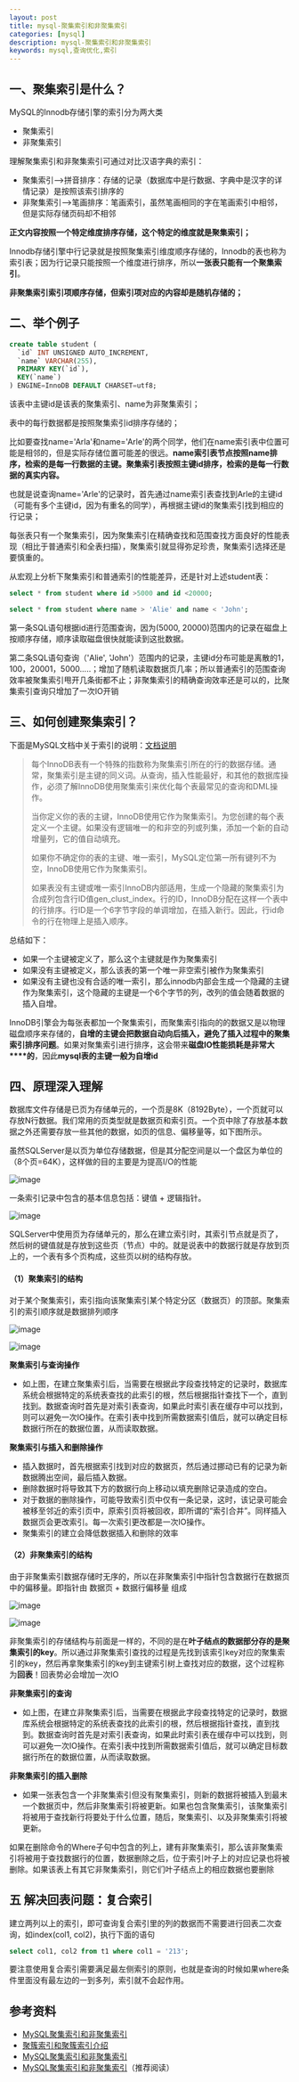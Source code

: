 ```yaml
---
layout: post
title: mysql-聚集索引和非聚集索引
categories: [mysql]
description: mysql-聚集索引和非聚集索引
keywords: mysql,查询优化,索引
---
```


## 一、聚集索引是什么？

MySQL的Innodb存储引擎的索引分为两大类

- 聚集索引
- 非聚集索引

理解聚集索引和非聚集索引可通过对比汉语字典的索引：

- 聚集索引-->拼音排序：存储的记录（数据库中是行数据、字典中是汉字的详情记录）是按照该索引排序的
- 非聚集索引-->笔画排序：笔画索引，虽然笔画相同的字在笔画索引中相邻，但是实际存储页码却不相邻



**正文内容按照一个特定维度排序存储，这个特定的维度就是聚集索引；**

Innodb存储引擎中行记录就是按照聚集索引维度顺序存储的，Innodb的表也称为索引表；因为行记录只能按照一个维度进行排序，所以**一张表只能有一个聚集索引**。

**非聚集索引索引项顺序存储，但索引项对应的内容却是随机存储的；**



## 二、举个例子

```sql
create table student (
  `id` INT UNSIGNED AUTO_INCREMENT,
  `name` VARCHAR(255),
  PRIMARY KEY(`id`),
  KEY(`name`)
) ENGINE=InnoDB DEFAULT CHARSET=utf8;
```



该表中主键id是该表的聚集索引、name为非聚集索引；

表中的每行数据都是按照聚集索引id排序存储的；

比如要查找name='Arla'和name='Arle'的两个同学，他们在name索引表中位置可能是相邻的，但是实际存储位置可能差的很远。**name索引表节点按照name排序，检索的是每一行数据的主键。聚集索引表按照主键id排序，检索的是每一行数据的真实内容。**

也就是说查询name='Arle'的记录时，首先通过name索引表查找到Arle的主键id（可能有多个主键id，因为有重名的同学），再根据主键id的聚集索引找到相应的行记录；



每张表只有一个聚集索引，因为聚集索引在精确查找和范围查找方面良好的性能表现（相比于普通索引和全表扫描），聚集索引就显得弥足珍贵，聚集索引选择还是要慎重的。

从宏观上分析下聚集索引和普通索引的性能差异，还是针对上述student表：

```sql
select * from student where id >5000 and id <20000;

select * from student where name > 'Alie' and name < 'John';
```



第一条SQL语句根据id进行范围查询，因为(5000, 20000)范围内的记录在磁盘上按顺序存储，顺序读取磁盘很快就能读到这批数据。



第二条SQL语句查询（'Alie', 'John'）范围内的记录，主键id分布可能是离散的1，100，20001，5000.....；增加了随机读取数据页几率；所以普通索引的范围查询效率被聚集索引甩开几条街都不止；非聚集索引的精确查询效率还是可以的，比聚集索引查询只增加了一次IO开销





## 三、如何创建聚集索引？

下面是MySQL文档中关于索引的说明：[文档说明](https://dev.mysql.com/doc/refman/5.7/en/innodb-index-types.html)

> 每个InnoDB表有一个特殊的指数称为聚集索引所在的行的数据存储。通常，聚集索引是主键的同义词。从查询，插入性能最好，和其他的数据库操作，必须了解InnoDB使用聚集索引来优化每个表最常见的查询和DML操作。
>
> 当你定义你的表的主键，InnoDB使用它作为聚集索引。为您创建的每个表定义一个主键。如果没有逻辑唯一的和非空的列或列集，添加一个新的自动增量列，它的值自动填充。
>
> 如果你不确定你的表的主键、唯一索引，MySQL定位第一所有键列不为空，InnoDB使用它作为聚集索引。
>
> 如果表没有主键或唯一索引InnoDB内部适用，生成一个隐藏的聚集索引为合成列包含行ID值gen_clust_index。行的ID，InnoDB分配在这样一个表中的行排序。行ID是一个6字节字段的单调增加，在插入新行。因此，行id命令的行在物理上是插入顺序。

总结如下：

- 如果一个主键被定义了，那么这个主键就是作为聚集索引
- 如果没有主键被定义，那么该表的第一个唯一非空索引被作为聚集索引
- 如果没有主键也没有合适的唯一索引，那么innodb内部会生成一个隐藏的主键作为聚集索引，这个隐藏的主键是一个6个字节的列，改列的值会随着数据的插入自增。



InnoDB引擎会为每张表都加一个聚集索引，而聚集索引指向的的数据又是以物理磁盘顺序来存储的，**自增的主键会把数据自动向后插入，避免了插入过程中的聚集索引排序问题**。如果对聚集索引进行排序，这会带来**磁盘IO性能损耗是非常大****的**，因此**mysql表的主键一般为自增id**





## 四、原理深入理解



数据库文件存储是已页为存储单元的，一个页是8K（8192Byte），一个页就可以存放N行数据。我们常用的页类型就是数据页和索引页。一个页中除了存放基本数据之外还需要存放一些其他的数据，如页的信息、偏移量等，如下图所示。

虽然SQLServer是以页为单位存储数据，但是其分配空间是以一个盘区为单位的（8个页=64K），这样做的目的主要是为提高I/O的性能

 

![image](https://raw.githubusercontent.com/Taoey/Taoey.github.io/master/_posts/greatArticle/2021-02-22-mysql-聚集索引和非聚集索引.assets/13101604-382288b024fd4c6fb1afdab3acfc5192.png)

一条索引记录中包含的基本信息包括：键值 + 逻辑指针。

![image](https://raw.githubusercontent.com/Taoey/Taoey.github.io/master/_posts/greatArticle/2021-02-22-mysql-聚集索引和非聚集索引.assets/22.png)

SQLServer中使用页为存储单元的，那么在建立索引时，其索引节点就是页了，然后树的键值就是存放到这些页（节点）中的。就是说表中的数据行就是存放到页上的，一个表有多个页构成，这些页以树的结构存放。





#### **（1）聚集索引的结构**

对于某个聚集索引，索引指向该聚集索引某个特定分区（数据页）的顶部。聚集索引的索引顺序就是数据排列顺序


![image](https://raw.githubusercontent.com/Taoey/Taoey.github.io/master/_posts/greatArticle/2021-02-22-mysql-聚集索引和非聚集索引.assets/33.png)

![image](https://raw.githubusercontent.com/Taoey/Taoey.github.io/master/_posts/greatArticle/2021-02-22-mysql-聚集索引和非聚集索引.assets/41852-20200527102754506-638277580.png) 



 **聚集索引与查询操作**

- 如上图，在建立聚集索引后，当需要在根据此字段查找特定的记录时，数据库系统会根据特定的系统表查找的此索引的根，然后根据指针查找下一个，直到找到。数据查询时首先是对索引表查询，如果此时索引表在缓存中可以找到，则可以避免一次IO操作。在索引表中找到所需数据索引值后，就可以确定目标数据行所在的数据位置，从而读取数据。



 **聚集索引与插入和删除操作**

- 插入数据时，首先根据索引找到对应的数据页，然后通过挪动已有的记录为新数据腾出空间，最后插入数据。
- 删除数据时将导致其下方的数据行向上移动以填充删除记录造成的空白。
- 对于数据的删除操作，可能导致索引页中仅有一条记录，这时，该记录可能会被移至邻近的索引页中，原索引页将被回收，即所谓的“索引合并”。同样插入数据页会更改索引。每一次索引更改都是一次IO操作。
- 聚集索引的建立会降低数据插入和删除的效率





#### **（2）非聚集索引的结构**

由于非聚集索引数据存储时无序的，所以在非聚集索引中指针包含数据行在数据页中的偏移量。即指针由 数据页 + 数据行偏移量 组成

![image](https://raw.githubusercontent.com/Taoey/Taoey.github.io/master/_posts/greatArticle/2021-02-22-mysql-聚集索引和非聚集索引.assets/44.png)

![image](https://raw.githubusercontent.com/Taoey/Taoey.github.io/master/_posts/greatArticle/2021-02-22-mysql-聚集索引和非聚集索引.assets/41852-20200527110044872-516619862.png)



非聚集索引的存储结构与前面是一样的，不同的是在**叶子结点的数据部分存的是聚集索引的key**。所以通过非聚集索引查找的过程是先找到该索引key对应的聚集索引的key，然后再拿聚集索引的key到主键索引树上查找对应的数据，这个过程称为**回表**！回表势必会增加一次IO



**非聚集索引的查询**

- 如上图，在建立非聚集索引后，当需要在根据此字段查找特定的记录时，数据库系统会根据特定的系统表查找的此索引的根，然后根据指针查找，直到找到。数据查询时首先是对索引表查询，如果此时索引表在缓存中可以找到，则可以避免一次IO操作。在索引表中找到所需数据索引值后，就可以确定目标数据行所在的数据位置，从而读取数据。



**非聚集索引的插入删除**

- 如果一张表包含一个非聚集索引但没有聚集索引，则新的数据将被插入到最末一个数据页中，然后非聚集索引将被更新。如果也包含聚集索引，该聚集索引将被用于查找新行将要处于什么位置，随后，聚集索引、以及非聚集索引将被更新。



如果在删除命令的Where子句中包含的列上，建有非聚集索引，那么该非聚集索引将被用于查找数据行的位置，数据删除之后，位于索引叶子上的对应记录也将被删除。如果该表上有其它非聚集索引，则它们叶子结点上的相应数据也要删除



## 五 解决回表问题：复合索引



建立两列以上的索引，即可查询复合索引里的列的数据而不需要进行回表二次查询，如index(col1, col2)，执行下面的语句

```sql
select col1, col2 from t1 where col1 = '213';
```

要注意使用复合索引需要满足最左侧索引的原则，也就是查询的时候如果where条件里面没有最左边的一到多列，索引就不会起作用。



## 参考资料

- [MySQL聚集索引和非聚集索引](https://zhuanlan.zhihu.com/p/39293940)
- [聚簇索引和聚簇索引介绍](https://www.cnblogs.com/Jessy/p/3543063.html)
- [MySQL聚集索引和非聚集索引](https://www.cnblogs.com/duzhentong/p/8639223.html)
- [MySQL聚集索引和非聚集索引](https://www.cnblogs.com/starcrm/p/12971702.html)（推荐阅读）